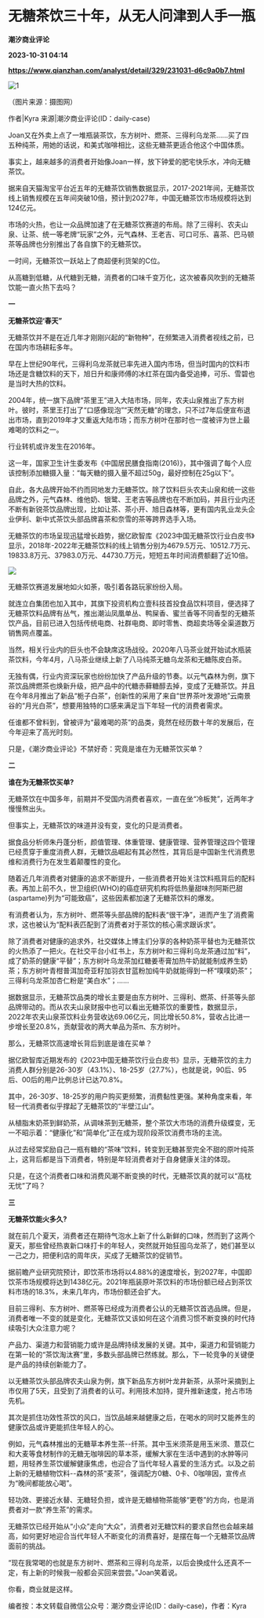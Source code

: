 # 无糖茶饮三十年，从无人问津到人手一瓶
**潮汐商业评论**

**2023-10-31 04:14**

**https://www.qianzhan.com/analyst/detail/329/231031-d6c9a0b7.html**

![1](https://img3.qianzhan.com/news/202310/31/20231031-a911048b746ee46a_760x5000.jpg)

（图片来源：摄图网）

作者|Kyra 来源|潮汐商业评论(ID：daily-case)

Joan又在外卖上点了一堆瓶装茶饮，东方树叶、燃茶、三得利乌龙茶……买了四五种纯茶，用她的话说，和美式咖啡相比，这些无糖茶更适合他这个中国体质。

事实上，越来越多的消费者开始像Joan一样，放下钟爱的肥宅快乐水，冲向无糖茶饮。

据来自天猫淘宝平台近五年的无糖茶饮销售数据显示，2017-2021年间，无糖茶饮线上销售规模在五年间突破10倍，预计到2027年，中国无糖茶饮市场规模将达到124亿元。

市场的火热，也让一众品牌加速了在无糖茶饮赛道的布局。除了三得利、农夫山泉、让茶、统一等老牌“玩家”之外，元气森林、王老吉、可口可乐、喜茶、巴马顿茶等品牌也分别推出了各自旗下的无糖茶饮。

一时间，无糖茶饮一跃站上了商超便利货架的C位。

从高糖到低糖，从代糖到无糖，消费者的口味千变万化，这次被春风吹到的无糖茶饮能一直火热下去吗？

**一**

**无糖茶饮迎‘春天”**

无糖茶饮并不是在近几年才刚刚兴起的“新物种”，在频繁进入消费者视线之前，已在国内市场耕耘多年。

早在上世纪90年代，三得利乌龙茶就已率先进入国内市场，但当时国内的饮料市场还是含糖饮料的天下，旭日升和康师傅的冰红茶在国内备受追捧，可乐、雪碧也是当时大热的饮料。

2004年，统一旗下品牌“茶里王”进入大陆市场，同年，农夫山泉推出了东方树叶。彼时，茶里王打出了“口感像现泡”“天然无糖”的理念，只不过7年后便宣布退出市场，直到2019年才又重返大陆市场；而东方树叶在那时也一度被评为世上最难喝的饮料之一。

行业转机或许发生在2016年。

这一年，国家卫生计生委发布《中国居民膳食指南(2016)》，其中强调了每个人应该控制添加糖摄入量：“每天糖的摄入量不超过50g，最好控制在25g以下”。

自此，各大品牌开始不约而同地发力无糖茶饮。除了饮料巨头农夫山泉和统一这些品牌之外，元气森林、维他奶、银鹭、王老吉等品牌也在不断加码，并且行业内还不断有新锐茶饮品牌出现，比如让茶、茶小开、旭日森林等，更有国内乳业龙头企业伊利、新中式茶饮头部品牌喜茶和奈雪的茶等跨界选手入场。

无糖茶饮的市场呈现迅猛增长趋势，据亿欧智库《2023中国无糖茶饮行业白皮书》显示，2018年-2022年无糖茶饮料的线上销售分别为4679.5万元、10512.7万元、19833.8万元、37983.0万元、44730.7万元，短短五年时间消费额翻了近10倍。

![](https://img3.qianzhan.com/news/202310/31/20231031-c99f6a46303658d2_600x5000.png)

无糖茶饮赛道发展地如火如荼，吸引着各路玩家纷纷入局。

就连立白集团也加入其中，其旗下投资机构立壹科技首投食品饮料项目，便选择了无糖茶饮料品牌有丛气，推出潮汕凤凰单丛、鸭屎香、蜜兰香等不同香型的无糖茶饮产品，目前已进入包括传统电商、社群电商、即时零售、商超卖场等全渠道数万销售网点覆盖。

当然，相关行业内的巨头也不会缺席这场战役。2020年八马茶业就开始试水瓶装茶饮料，今年4月，八马茶业继续上新了八马纯茶无糖乌龙茶和无糖陈皮白茶。

无独有偶，行业内资深玩家也纷纷加快了产品升级的节奏。以元气森林为例，旗下茶饮品牌燃茶也焕新升级，把产品中的代糖赤藓糖醇去掉，变成了无糖茶饮。并且在今年8月推出了新品“栀子白茶”，创新性的采用了来自“世界茶叶发源地”云南景谷的“月光白茶”，想要用独特的口感来满足当下年轻一代的消费者需求。

任谁都不曾料到，曾被评为“最难喝的茶”的品类，竟然在经历数十年的发展后，在今年迎来了高光时刻。

只是，《潮汐商业评论》不禁好奇：究竟是谁在为无糖茶饮买单？

**二**

**谁在为无糖茶饮买单?**

无糖茶饮在中国多年，前期并不受国内消费者喜欢，一直在坐“冷板凳”，近两年才慢慢熬出头。

但事实上，无糖茶饮的味道并没有变，变化的只是消费者。

据食品分析师朱丹蓬分析，颜值管理、体重管理、健康管理、营养管理这四个管理已经贯穿于重度消费人群，无糖饮品崛起有其必然性，其背后是中国新生代消费思维和消费行为在发生着颠覆性的变化。

随着近几年消费者对健康的追求不断提升，一些消费者开始关注饮料瓶背后的配料表。再加上前不久，世卫组织(WHO)的癌症研究机构将低热量甜味剂阿斯巴甜(aspartame)列为“可能致癌”，这些因素都加速了无糖茶饮料的爆发。

有消费者认为，东方树叶、燃茶等头部品牌的配料表“很干净”，进而产生了消费需求，这也被认为“配料表匹配到了消费者对于茶饮的核心需求跟诉求”。

除了消费者对健康的追求外，社交媒体上博主们分享的各种奶茶平替也为无糖茶饮的火热添了一把火。在社交平台小红书上，东方树叶和三得利乌龙茶通过加“料”，成了奶茶的健康“平替”；东方树叶乌龙茶加红糖姜枣膏加热牛奶就能制成养生奶茶；东方树叶青柑普洱加奇亚籽加羽衣甘蓝粉加纯牛奶就能得到一杯“噗噗奶茶”；三得利乌龙茶加杏仁粉是“美白水”；……

据数据显示，无糖茶饮品类的增长主要是由东方树叶、三得利、燃茶、纤茶等头部品牌带动的。而从农夫山泉财报中也可以看出无糖茶饮的重要性，数据显示，2022年农夫山泉茶饮料业务营收达69.06亿元，同比增长50.8%，营收占比进一步增长至20.8%，贡献营收的两大单品为茶π、东方树叶。

那么，无糖茶饮高速增长背后到底是谁在买单？

据亿欧智库近期发布的《2023中国无糖茶饮行业白皮书》显示，无糖茶饮的主力消费人群分别是26-30岁（43.1%）、18-25岁（27.7%），也就是说，90后、95后、00后的用户比例总计已达70.8%。

其中，26-30岁、18-25岁的用户购买更频繁，消费黏性更强。某种角度来看，年轻一代消费者似乎撑起了无糖茶饮的“半壁江山”。

从植脂末奶茶到鲜奶茶，从调味茶到无糖茶，整个茶饮大市场的消费升级蝶变，无一不昭示着：“健康化”和“简单化”正在成为现阶段茶饮消费市场的主流。

从过去经常奖励自己一瓶有糖的“茶味”饮料，转变到无糖甚至完全不甜的原叶纯茶上，这背后都是当下消费者，特别是年轻消费者对于自身健康关注的体现。

只是，在这个消费者口味和消费风潮不断变换的时代，无糖茶饮真的就可以“高枕无忧”了吗？

**三**

**无糖茶饮能火多久?**

就在前几个夏天，消费者还在期待气泡水上新了什么新鲜的口味，然而到了这两个夏天，那些曾经热衷新口味打卡的年轻人，突然就开始狂囤乌龙茶了，她们甚至以一己之力，把便利店的周年庆，买成了无糖茶饮的促销节。

据前瞻产业研究院预计，即饮茶市场将以4.88%的速度增长，到2027年，中国即饮茶市场规模将达到1438亿元。2021年瓶装原叶茶饮料的市场份额已经占到茶饮料市场的18.3%，未来几年内，市场份额还会扩大。

目前三得利、东方树叶、燃茶等已经成为消费者公认的无糖茶饮首选品牌。但是，消费者唯一不变的就是变化，无糖茶饮又该如何在这个消费习惯不断变换的时代持续吸引大众注意力呢？

产品力、渠道力和营销能力或许是品牌持续发展的关键。其中，渠道力和营销能力在第一轮的“茶饮淘汰赛”里，多数头部品牌已然练就。那么，下一轮竞争的关键便是产品的持续创新能力了。

以无糖茶饮头部品牌农夫山泉为例，旗下新品东方树叶龙井新茶，从茶叶采摘到上市仅用了5天，且受到了消费者的认可。利用技术加持，提升推新速度，抢占市场先机。

其次是抓住功效性茶饮的风口，当饮品越来越健康之后，在喝水的同时又能养生的健康饮品或许更能抓住年轻人的心。

例如，元气森林推出的无糖草本养生茶--纤茶。其中玉米须茶是用玉米须、薏苡仁和大麦等食材制作的无糖无咖啡因的草本茶，缓解大家在生活中遇到的水肿等问题，用轻养生茶饮缓解健康焦虑，也迎合了当代年轻人喜爱的生活方式。以及之前上新的无糖植物饮料--森林的茶“麦茶”，强调配方0糖、0卡、0咖啡因，宣传点为“晚间都能放心喝”。

轻功效、更接近水替、无糖轻负担，或许是无糖植物茶能够“更卷”的方向，也是消费者对一款“养生茶”的需求。

无糖茶饮已经开始从“小众”走向“大众”，消费者对无糖饮料的要求自然也会越来越高，如何更好地迎合当代年轻人不断变化的消费喜好，是摆在每一个无糖茶饮品牌面前的挑战。

“现在我常喝的也就是东方树叶、燃茶和三得利乌龙茶，以后会换成什么还真不一定，有上新的时候我一般都会买回来尝尝。”Joan笑着说。

你看，商业就是这样。

编者按：本文转载自微信公众号：潮汐商业评论(ID：daily-case)，作者：Kyra